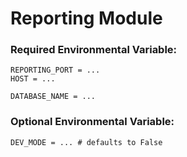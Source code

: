 # Reporting Module

### Required Environmental Variable:

```
REPORTING_PORT = ...
HOST = ...

DATABASE_NAME = ...

```

### Optional Environmental Variable:

```
DEV_MODE = ... # defaults to False
```

